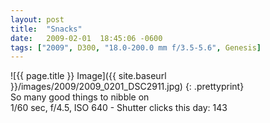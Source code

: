 ```yaml
---
layout: post
title:  "Snacks"
date:   2009-02-01  18:45:06 -0600
tags: ["2009", D300, "18.0-200.0 mm f/3.5-5.6", Genesis]
---
```

![{{ page.title }} Image]({{ site.baseurl }}/images/2009/2009_0201_DSC2911.jpg)
{: .prettyprint}  
So many good things to nibble on  
1/60 sec, f/4.5, ISO 640 - Shutter clicks this day: 143